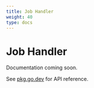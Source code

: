 ```yaml
---
title: Job Handler
weight: 40
type: docs
---
```


# Job Handler

Documentation coming soon.

See [pkg.go.dev](https://pkg.go.dev/github.com/z5labs/humus/job) for API reference.
